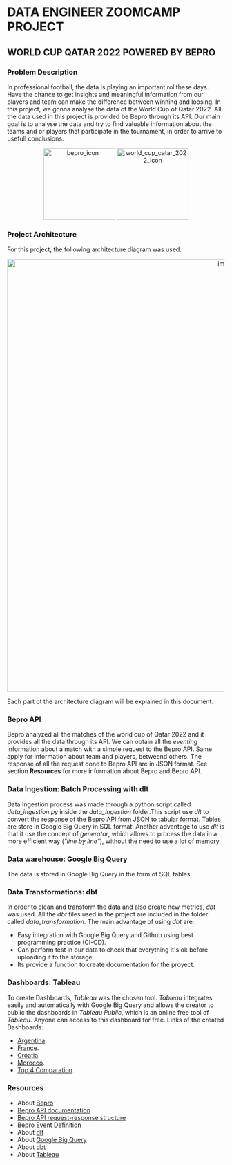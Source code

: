# DATA ENGINEER ZOOMCAMP PROJECT

## WORLD CUP QATAR 2022 POWERED BY BEPRO

### Problem Description

In professional football, the data is playing an important rol these days. Have the chance to get insights and meaningful information from our players and team can make the difference between winning and loosing.
In this project, we gonna analyse the data of the World Cup of Qatar 2022. All the data used in this project is provided be Bepro through its API.
Our main goal is to analyse the data and try to find valuable information about the teams and or players that participate in the tournament, in order to arrive to usefull conclusions.

<p align="center">
  <img align="center" width="166"  alt="bepro_icon" src="https://github.com/mroubaud/de_zoomcamp_project/assets/91369962/8d0fd9dc-aad1-4112-a4f5-328648503df3">
  <img align="center" width="166"  alt="world_cup_catar_2022_icon" src="https://github.com/mroubaud/de_zoomcamp_project/assets/91369962/1e8cbacb-a8c6-4e37-a9c0-0c11d26046f2">
</p>

### Project Architecture

For this project, the following architecture diagram was used:

<p align="center">
  <img width="1000" alt="image" src="https://github.com/mroubaud/de_zoomcamp_project/assets/91369962/e7ab4abd-e253-4534-9170-3d07232046a5">
</p>

Each part ot the architecture diagram will be explained in this document.

### Bepro API

Bepro analyzed all the matches of the world cup of Qatar 2022 and it provides all the data through its API. We can obtain all the _eventing_ information about a match with a simple request to the Bepro API. Same apply for information about team and players, betweend others. The response of all the request done to Bepro API are in JSON format. See section **Resources** for more information about Bepro and Bepro API.

### Data Ingestion: Batch Processing with dlt

Data Ingestion process was made through a python script called _data_ingestion.py_ inside the _data_ingestion_ folder.This script use _dlt_ to convert the response of the Bepro API from JSON to tabular format. Tables are store in Google Big Query in SQL format. Another advantage to use _dlt_ is that it use the concept of _generator_, which allows to process the data in a more efficient way (_"line by line"_), without the need to use a lot of memory.

### Data warehouse: Google Big Query

The data is stored in Google Big Query in the form of SQL tables.

### Data Transformations: dbt

In order to clean and transform the data and also create new metrics, _dbt_ was used. All the _dbt_ files used in the project are included in the folder called _data_transformation_. The main advantage of using _dbt_ are:

- Easy integration with Google Big Query and Github using best programming practice (CI-CD).
- Can perform test in our data to check that everything it's ok before uploading it to the storage.
- Its provide a function to create documentation for the proyect.

### Dashboards: Tableau

To create Dashboards, _Tableau_ was the chosen tool. _Tableau_ integrates easily and automatically with Google Big Query and allows the creator to public the dashboards in _Tableau Public_, which is an online free tool of _Tableau_. Anyone can access to this dashboard for free. Links of the created Dashboards: 
  - [Argentina](https://public.tableau.com/app/profile/matias.gonzalo.roubaud.lazo/viz/de_zoomcamp_final_project/Argentina).
  - [France](https://public.tableau.com/app/profile/matias.gonzalo.roubaud.lazo/viz/de_zoomcamp_final_project_france/France?publish=yes).
  - [Croatia](https://public.tableau.com/app/profile/matias.gonzalo.roubaud.lazo/viz/de_zoomcamp_final_project_croatia/Croatia?publish=yes).
  - [Morocco](https://public.tableau.com/app/profile/matias.gonzalo.roubaud.lazo/viz/de_zoomcamp_final_project_morocco/Morocco?publish=yes).
  - [Top 4 Comparation](https://public.tableau.com/app/profile/matias.gonzalo.roubaud.lazo/viz/de_zoomcamp_final_project_top4_comparation/Teamcomparation?publish=yes).
### Resources

- About [Bepro](https://space.bepro11.com/)
- [Bepro API documentation](https://bepro.notion.site/Bepro-Data-API-Guidebook-32f413691e8546f587a98c59d8b426e3])
- [Bepro API request-response structure](https://staging.data-api.bepro11.com/schema/redoc/)
- [Bepro Event Definition](https://www.notion.so/bepro/Bepro-Event-Definitions-Archived-4eea4fc9538e485ca02842e88f81072c)
- About [dlt](https://dlthub.com/docs/intro)
- About [Google Big Query](https://cloud.google.com/bigquery/docs)
- About [dbt](https://docs.getdbt.com/docs/introduction)
- About [Tableau](https://www.tableau.com/)
